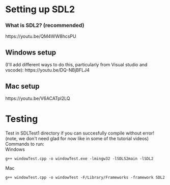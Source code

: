 # Setting up SDL2

### What is SDL2? (recommended)
<p>
 https://youtu.be/QM4WW8hcsPU
</p>

## Windows setup 
<p>
(I'll add different ways to do this, particularly from Visual studio and vscode): https://youtu.be/DQ-NBjBFLJ4
</p>

## Mac setup
<p>
https://youtu.be/V6ACATpl2LQ
</p>

# Testing
<p>
Test in SDLTest1 directory if you can succesfully compile without error! (note, we don't need glad for now like in some of the tutorial videos) 
<br>
Commands to run:
<br>
Windows

```
g++ windowTest.cpp -o windowTest.exe -lmingw32 -lSDLS2main -lSDL2
```

Mac

```
g++ windowTest.cpp -o windowTest -F/Library/Frameworks -framework SDL2
```
</p>
